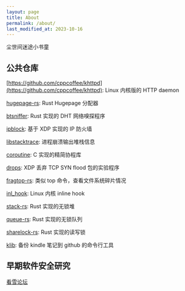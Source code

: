 ```yaml
---
layout: page
title: About
permalink: /about/
last_modified_at: 2023-10-16
---
```


尘世间迷途小书童

## 公共仓库

[https://github.com/cppcoffee/khttpd](https://github.com/cppcoffee/khttpd): Linux 内核版的 HTTP daemon

[hugepage-rs](https://github.com/cppcoffee/hugepage-rs): Rust Hugepage 分配器

[btsniffer](https://github.com/cppcoffee/btsniffer): Rust 实现的 DHT 网络嗅探程序

[ipblock](https://github.com/cppcoffee/ipblock): 基于 XDP 实现的 IP 防火墙

[libstacktrace](https://github.com/cppcoffee/libstacktrace): 进程崩溃输出堆栈信息

[coroutine](https://github.com/cppcoffee/coroutine): C 实现的精简协程库

[drops](https://github.com/cppcoffee/drops): XDP 丢弃 TCP SYN flood 包的实验程序

[fragtop-rs](https://github.com/cppcoffee/fragtop-rs): 类似 top 命令，查看文件系统碎片情况

[inl_hook](https://github.com/cppcoffee/inl_hook): Linux 内核 inline hook

[stack-rs](https://github.com/cppcoffee/stack-rs): Rust 实现的无锁堆

[queue-rs](https://github.com/cppcoffee/queue-rs): Rust 实现的无锁队列

[sharelock-rs](https://github.com/cppcoffee/sharelock-rs): Rust 实现的读写锁

[klib](https://github.com/cppcoffee/klib): 备份 kindle 笔记到 github 的命令行工具


## 早期软件安全研究

[看雪论坛](https://bbs.kanxue.com/homepage-thread-352559-1.htm)


